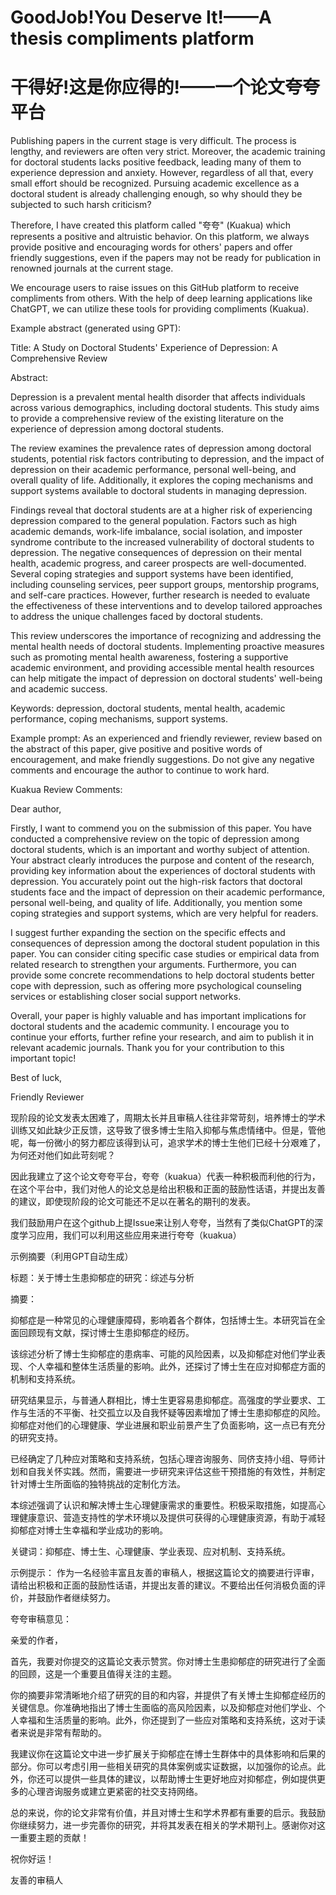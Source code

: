 # GoodJob!You Deserve It!——A thesis compliments platform
# 干得好!这是你应得的!——一个论文夸夸平台

Publishing papers in the current stage is very difficult. The process is lengthy, and reviewers are often very strict. Moreover, the academic training for doctoral students lacks positive feedback, leading many of them to experience depression and anxiety. However, regardless of all that, every small effort should be recognized. Pursuing academic excellence as a doctoral student is already challenging enough, so why should they be subjected to such harsh criticism? 
 
Therefore, I have created this platform called "夸夸" (Kuakua) which represents a positive and altruistic behavior. On this platform, we always provide positive and encouraging words for others' papers and offer friendly suggestions, even if the papers may not be ready for publication in renowned journals at the current stage. 
 
We encourage users to raise issues on this GitHub platform to receive compliments from others. With the help of deep learning applications like ChatGPT, we can utilize these tools for providing compliments (Kuakua). 
 
Example abstract (generated using GPT): 

Title: A Study on Doctoral Students' Experience of Depression: A Comprehensive Review

Abstract: 

Depression is a prevalent mental health disorder that affects individuals across various demographics, including doctoral students. This study aims to provide a comprehensive review of the existing literature on the experience of depression among doctoral students.

The review examines the prevalence rates of depression among doctoral students, potential risk factors contributing to depression, and the impact of depression on their academic performance, personal well-being, and overall quality of life. Additionally, it explores the coping mechanisms and support systems available to doctoral students in managing depression.

Findings reveal that doctoral students are at a higher risk of experiencing depression compared to the general population. Factors such as high academic demands, work-life imbalance, social isolation, and imposter syndrome contribute to the increased vulnerability of doctoral students to depression. The negative consequences of depression on their mental health, academic progress, and career prospects are well-documented.
Several coping strategies and support systems have been identified, including counseling services, peer support groups, mentorship programs, and self-care practices. However, further research is needed to evaluate the effectiveness of these interventions and to develop tailored approaches to address the unique challenges faced by doctoral students.

This review underscores the importance of recognizing and addressing the mental health needs of doctoral students. Implementing proactive measures such as promoting mental health awareness, fostering a supportive academic environment, and providing accessible mental health resources can help mitigate the impact of depression on doctoral students' well-being and academic success.

Keywords: depression, doctoral students, mental health, academic performance, coping mechanisms, support systems.

Example prompt:
As an experienced and friendly reviewer, review based on the abstract of this paper, give positive and positive words of encouragement, and make friendly suggestions. Do not give any negative comments and encourage the author to continue to work hard.

Kuakua Review Comments:

Dear author,

Firstly, I want to commend you on the submission of this paper. You have conducted a comprehensive review on the topic of depression among doctoral students, which is an important and worthy subject of attention.
Your abstract clearly introduces the purpose and content of the research, providing key information about the experiences of doctoral students with depression. You accurately point out the high-risk factors that doctoral students face and the impact of depression on their academic performance, personal well-being, and quality of life. Additionally, you mention some coping strategies and support systems, which are very helpful for readers.

I suggest further expanding the section on the specific effects and consequences of depression among the doctoral student population in this paper. You can consider citing specific case studies or empirical data from related research to strengthen your arguments. Furthermore, you can provide some concrete recommendations to help doctoral students better cope with depression, such as offering more psychological counseling services or establishing closer social support networks.

Overall, your paper is highly valuable and has important implications for doctoral students and the academic community. I encourage you to continue your efforts, further refine your research, and aim to publish it in relevant academic journals. Thank you for your contribution to this important topic!

Best of luck,

Friendly Reviewer


现阶段的论文发表太困难了，周期太长并且审稿人往往非常苛刻，培养博士的学术训练又如此缺少正反馈，这导致了很多博士生陷入抑郁与焦虑情绪中。但是，管他呢，每一份微小的努力都应该得到认可，追求学术的博士生他们已经十分艰难了，为何还对他们如此苛刻呢？

因此我建立了这个论文夸夸平台，夸夸（kuakua）代表一种积极而利他的行为，在这个平台中，我们对他人的论文总是给出积极和正面的鼓励性话语，并提出友善的建议，即使现阶段的论文可能还不足以在著名的期刊的发表。

我们鼓励用户在这个github上提Issue来让别人夸夸，当然有了类似ChatGPT的深度学习应用，我们可以利用这些应用来进行夸夸（kuakua）

示例摘要（利用GPT自动生成）

标题：关于博士生患抑郁症的研究：综述与分析

摘要：

抑郁症是一种常见的心理健康障碍，影响着各个群体，包括博士生。本研究旨在全面回顾现有文献，探讨博士生患抑郁症的经历。

该综述分析了博士生抑郁症的患病率、可能的风险因素，以及抑郁症对他们学业表现、个人幸福和整体生活质量的影响。此外，还探讨了博士生在应对抑郁症方面的机制和支持系统。

研究结果显示，与普通人群相比，博士生更容易患抑郁症。高强度的学业要求、工作与生活的不平衡、社交孤立以及自我怀疑等因素增加了博士生患抑郁症的风险。抑郁症对他们的心理健康、学业进展和职业前景产生了负面影响，这一点已有充分的研究支持。

已经确定了几种应对策略和支持系统，包括心理咨询服务、同侪支持小组、导师计划和自我关怀实践。然而，需要进一步研究来评估这些干预措施的有效性，并制定针对博士生所面临的独特挑战的定制化方法。

本综述强调了认识和解决博士生心理健康需求的重要性。积极采取措施，如提高心理健康意识、营造支持性的学术环境以及提供可获得的心理健康资源，有助于减轻抑郁症对博士生幸福和学业成功的影响。

关键词：抑郁症、博士生、心理健康、学业表现、应对机制、支持系统。


示例提示：
作为一名经验丰富且友善的审稿人，根据这篇论文的摘要进行评审，请给出积极和正面的鼓励性话语，并提出友善的建议。不要给出任何消极负面的评价，并鼓励作者继续努力。


夸夸审稿意见：

亲爱的作者，

首先，我要对你提交的这篇论文表示赞赏。你对博士生患抑郁症的研究进行了全面的回顾，这是一个重要且值得关注的主题。

你的摘要非常清晰地介绍了研究的目的和内容，并提供了有关博士生抑郁症经历的关键信息。你准确地指出了博士生面临的高风险因素，以及抑郁症对他们学业、个人幸福和生活质量的影响。此外，你还提到了一些应对策略和支持系统，这对于读者来说是非常有帮助的。

我建议你在这篇论文中进一步扩展关于抑郁症在博士生群体中的具体影响和后果的部分。你可以考虑引用一些相关研究的具体案例或实证数据，以加强你的论点。此外，你还可以提供一些具体的建议，以帮助博士生更好地应对抑郁症，例如提供更多的心理咨询服务或建立更紧密的社交支持网络。

总的来说，你的论文非常有价值，并且对博士生和学术界都有重要的启示。我鼓励你继续努力，进一步完善你的研究，并将其发表在相关的学术期刊上。感谢你对这一重要主题的贡献！

祝你好运！

友善的审稿人


